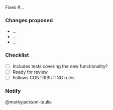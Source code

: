 Fixes #...

### Changes proposed

- ...
- ...
- ...

### Checklist

- [ ] Includes tests covering the new functionality?
- [ ] Ready for review
- [ ] Follows CONTRIBUTING rules

### Notify

@markyjackson-taulia
